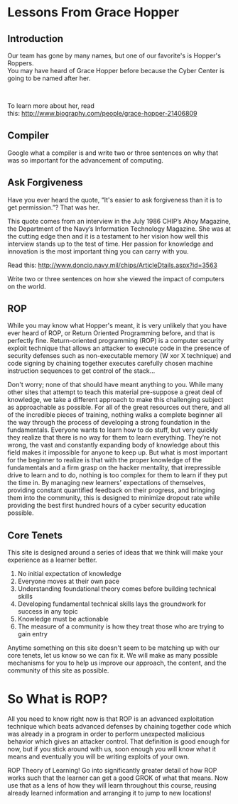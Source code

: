 # Lessons From Grace Hopper
## Introduction
Our team has gone by many names, but one of our favorite's is Hopper's Roppers.<br>You may have heard of Grace Hopper before because the Cyber Center is going to be named after her.&nbsp;<br><p>&nbsp;&nbsp;</p><p>To learn more about her, read this:&nbsp;<a href="http://www.biography##.com/people/grace-hopper-21406809">http://www.biography.com/people/grace-hopper-21406809</a>&nbsp;</p>

## Compiler
Google what a compiler is and write two or three sentences on why that was so important for the advancement of computing.

## Ask Forgiveness
Have you ever heard the quote, “It's easier to ask forgiveness than it is to get permission.”? That was her. 

This quote comes from an interview in the July 1986 CHIP’s Ahoy Magazine, the Department of the Navy’s Information Technology Magazine. She was at the cutting edge then and it is a testament to her vision how well this interview stands up to the test of time. Her passion for knowledge and innovation is the most important thing you can carry with you.

Read this: http://www.doncio.navy.mil/chips/ArticleDtails.aspx?id=3563

Write two or three sentences on how she viewed the impact of computers on the world.

## ROP
While you may know what Hopper's meant, it is very unlikely that you have ever heard of ROP, or Return Oriented Programming before, and that is perfectly fine. Return-oriented programming (ROP) is a computer security exploit technique that allows an attacker to execute code in the presence of security defenses such as non-executable memory (W xor X technique) and code signing by chaining together executes carefully chosen machine instruction sequences to get control of the stack...

Don't worry; none of that should have meant anything to you. While many other sites that attempt to teach this material pre-suppose a great deal of knowledge, we take a different approach to make this challenging subject as approachable as possible. For all of the great resources out there, and all of the incredible pieces of training, nothing walks a complete beginner all the way through the process of developing a strong foundation in the fundamentals. Everyone wants to learn how to do stuff, but very quickly they realize that there is no way for them to learn everything. They’re not wrong, the vast and constantly expanding body of knowledge about this field makes it impossible for anyone to keep up. But what is most important for the beginner to realize is that with the proper knowledge of the fundamentals and a firm grasp on the hacker mentality, that irrepressible drive to learn and to do, nothing is too complex for them to learn if they put the time in. By managing new learners’ expectations of themselves, providing constant quantified feedback on their progress, and bringing them into the community, this is designed to minimize dropout rate while providing the best first hundred hours of a cyber security education possible.

## Core Tenets
This site is designed around a series of ideas that we think will make your experience as a learner better. 

1. No initial expectation of knowledge
2. Everyone moves at their own pace
3. Understanding foundational theory comes before building technical skills
4. Developing fundamental technical skills lays the groundwork for success in any topic
5. Knowledge must be actionable
6. The measure of a community is how they treat those who are trying to gain entry

Anytime something on this site doesn't seem to be matching up with our core tenets, let us know so we can fix it. We will make as many possible mechanisms for you to help us improve our approach, the content, and the community of this site as possible. 

# So What is ROP?
All you need to know right now is that ROP is an advanced exploitation technique which beats advanced defenses by chaining together code which was already in a program in order to perform unexpected malicious behavior which gives an attacker control. That definition is good enough for now, but if you stick around with us, soon enough you will know what it means and eventually you will be writing exploits of your own.

ROP Theory of Learning! Go into significantly greater detail of how ROP works such that the learner can get a good GROK of what that means. Now use that as a lens of how they will learn throughout this course, reusing already learned information and arranging it to jump to new locations!
